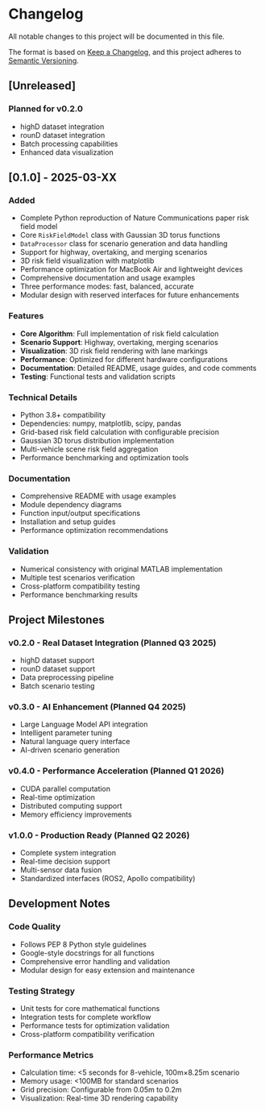 # Changelog

All notable changes to this project will be documented in this file.

The format is based on [Keep a Changelog](https://keepachangelog.com/en/1.0.0/),
and this project adheres to [Semantic Versioning](https://semver.org/spec/v2.0.0.html).

## [Unreleased]

### Planned for v0.2.0
- highD dataset integration
- rounD dataset integration
- Batch processing capabilities
- Enhanced data visualization

## [0.1.0] - 2025-03-XX

### Added
- Complete Python reproduction of Nature Communications paper risk field model
- Core `RiskFieldModel` class with Gaussian 3D torus functions
- `DataProcessor` class for scenario generation and data handling
- Support for highway, overtaking, and merging scenarios
- 3D risk field visualization with matplotlib
- Performance optimization for MacBook Air and lightweight devices
- Comprehensive documentation and usage examples
- Three performance modes: fast, balanced, accurate
- Modular design with reserved interfaces for future enhancements

### Features
- **Core Algorithm**: Full implementation of risk field calculation
- **Scenario Support**: Highway, overtaking, merging scenarios  
- **Visualization**: 3D risk field rendering with lane markings
- **Performance**: Optimized for different hardware configurations
- **Documentation**: Detailed README, usage guides, and code comments
- **Testing**: Functional tests and validation scripts

### Technical Details
- Python 3.8+ compatibility
- Dependencies: numpy, matplotlib, scipy, pandas
- Grid-based risk field calculation with configurable precision
- Gaussian 3D torus distribution implementation
- Multi-vehicle scene risk field aggregation
- Performance benchmarking and optimization tools

### Documentation
- Comprehensive README with usage examples
- Module dependency diagrams
- Function input/output specifications
- Installation and setup guides
- Performance optimization recommendations

### Validation
- Numerical consistency with original MATLAB implementation
- Multiple test scenarios verification
- Cross-platform compatibility testing
- Performance benchmarking results

## Project Milestones

### v0.2.0 - Real Dataset Integration (Planned Q3 2025)
- highD dataset support
- rounD dataset support
- Data preprocessing pipeline
- Batch scenario testing

### v0.3.0 - AI Enhancement (Planned Q4 2025)
- Large Language Model API integration
- Intelligent parameter tuning
- Natural language query interface
- AI-driven scenario generation

### v0.4.0 - Performance Acceleration (Planned Q1 2026)
- CUDA parallel computation
- Real-time optimization
- Distributed computing support
- Memory efficiency improvements

### v1.0.0 - Production Ready (Planned Q2 2026)
- Complete system integration
- Real-time decision support
- Multi-sensor data fusion
- Standardized interfaces (ROS2, Apollo compatibility)

## Development Notes

### Code Quality
- Follows PEP 8 Python style guidelines
- Google-style docstrings for all functions
- Comprehensive error handling and validation
- Modular design for easy extension and maintenance

### Testing Strategy
- Unit tests for core mathematical functions
- Integration tests for complete workflow
- Performance tests for optimization validation
- Cross-platform compatibility verification

### Performance Metrics
- Calculation time: <5 seconds for 8-vehicle, 100m×8.25m scenario
- Memory usage: <100MB for standard scenarios  
- Grid precision: Configurable from 0.05m to 0.2m
- Visualization: Real-time 3D rendering capability
